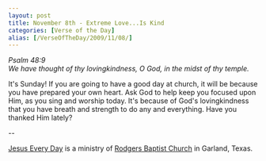 ```yaml
---
layout: post
title: November 8th - Extreme Love...Is Kind
categories: [Verse of the Day]
alias: [/VerseOfTheDay/2009/11/08/]
---
```


_Psalm 48:9  
We have thought of thy lovingkindness, O God, in the midst of thy
temple._

It's Sunday! If you are going to have a good day at church, it will
be because you have prepared your own heart. Ask God to help keep you
focused upon Him, as you sing and worship today. It's because of
God's lovingkindness that you have breath and strength to do any and
everything. Have you thanked Him lately?

 --

<a href=http://jesuseveryday.net>Jesus Every Day</a> is a ministry of <a href=http://rodgersbaptist.net>Rodgers Baptist Church</a> in Garland, Texas.
